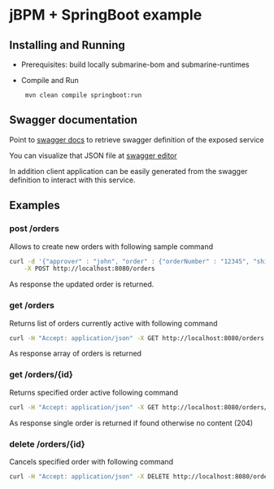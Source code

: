 # jBPM + SpringBoot example

## Installing and Running

- Prerequisites: build locally submarine-bom and submarine-runtimes


- Compile and Run

    ```
     mvn clean compile springboot:run    
    ```


## Swagger documentation

Point to [swagger docs](http://localhost:8080/docs/swagger.json) to retrieve swagger definition of the exposed service

You can visualize that JSON file at [swagger editor](https://editor.swagger.io)

In addition client application can be easily generated from the swagger definition to interact with this service.

## Examples

### post /orders

Allows to create new orders with following sample command

```sh
curl -d '{"approver" : "john", "order" : {"orderNumber" : "12345", "shipped" : false}}' -H "Content-Type: application/json" \
    -X POST http://localhost:8080/orders                                                                                                    
```

As response the updated order is returned.

### get /orders

Returns list of orders currently active with following command

```sh
curl -H "Accept: application/json" -X GET http://localhost:8080/orders                                                                                                    
```

As response array of orders is returned

### get /orders/{id}

Returns specified order active following command

```sh
curl -H "Accept: application/json" -X GET http://localhost:8080/orders/1                                                                                                   
```

As response single order is returned if found otherwise no content (204)

### delete /orders/{id}

Cancels specified order with following command

```sh
curl -H "Accept: application/json" -X DELETE http://localhost:8080/orders/1                                                                                                   
```

